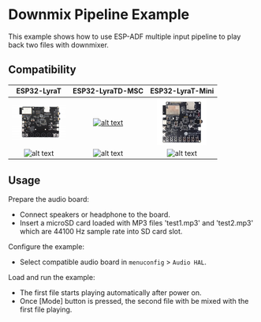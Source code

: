# Downmix Pipeline Example

This example shows how to use ESP-ADF multiple input pipeline to play back two files with downmixer.

## Compatibility

| ESP32-LyraT | ESP32-LyraTD-MSC | ESP32-LyraT-Mini |
|:-----------:|:---------------:|:----------------:|
| [![alt text](../../../docs/_static/esp32-lyrat-v4.3-side-small.jpg "ESP32-LyraT")](https://docs.espressif.com/projects/esp-adf/en/latest/get-started/get-started-esp32-lyrat.html) | [![alt text](../../../docs/_static/esp32-lyratd-msc-v2.2-small.jpg "ESP32-LyraTD-MSC")](https://docs.espressif.com/projects/esp-adf/en/latest/get-started/get-started-esp32-lyratd-msc.html) | [![alt text](../../../docs/_static/esp32-lyrat-mini-v1.2-small.jpg "ESP32-LyraT-Mini")](https://docs.espressif.com/projects/esp-adf/en/latest/get-started/get-started-esp32-lyrat-mini.html) |
| ![alt text](../../../docs/_static/yes-button.png "Compatible") | ![alt text](../../../docs/_static/yes-button.png "Compatible") |![alt text](../../../docs/_static/yes-button.png "Compatible") |

## Usage

Prepare the audio board:

- Connect speakers or headphone to the board.
- Insert a microSD card loaded with MP3 files 'test1.mp3' and 'test2.mp3' which are 44100 Hz sample rate into SD card slot.

Configure the example:

- Select compatible audio board in `menuconfig` > `Audio HAL`.

Load and run the example:

- The first file starts playing automatically after power on.
- Once [Mode] button is pressed, the second file with be mixed with the first file playing.

